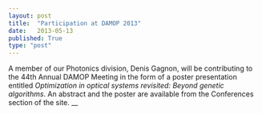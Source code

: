 ```yaml
---
layout: post
title:  "Participation at DAMOP 2013"
date:   2013-05-13
published: True
type: "post"
---
```


A member of our Photonics division, Denis Gagnon, will be contributing to the
44th Annual DAMOP Meeting in the form of a poster presentation entitled
_Optimization in optical systems revisited: Beyond genetic algorithms_. An abstract and the poster are available from the Conferences section of the site. __


